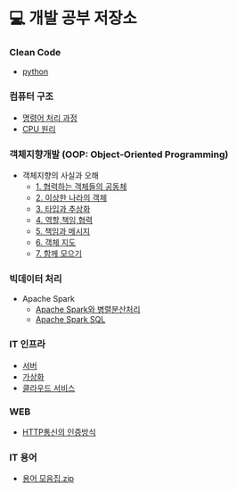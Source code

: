 # :computer: 개발 공부 저장소

### Clean Code
- [python](https://github.com/Jiyongs/dev_study/blob/master/pl/python.md)

### 컴퓨터 구조
- [명령어 처리 과정](https://github.com/Jiyongs/dev_study/blob/master/cs/01_command.md)
- [CPU  원리](https://github.com/Jiyongs/dev_study/blob/master/cs/02_cpu.md)

### 객체지향개발 (OOP: Object-Oriented Programming)
- 객체지향의 사실과 오해
  - [1. 협력하는 객체들의 공동체](https://github.com/Jiyongs/dev_study/blob/master/oop/%EA%B0%9D%EC%B2%B4%EC%A7%80%ED%96%A5%EC%9D%98_%EC%82%AC%EC%8B%A4%EA%B3%BC_%EC%98%A4%ED%95%B4_1.md)
  - [2. 이상한 나라의 객체](https://github.com/Jiyongs/dev_study/blob/master/oop/%EA%B0%9D%EC%B2%B4%EC%A7%80%ED%96%A5%EC%9D%98_%EC%82%AC%EC%8B%A4%EA%B3%BC_%EC%98%A4%ED%95%B4_2.md)
  - [3. 타입과 추상화](https://github.com/Jiyongs/dev_study/blob/master/oop/%EA%B0%9D%EC%B2%B4%EC%A7%80%ED%96%A5%EC%9D%98_%EC%82%AC%EC%8B%A4%EA%B3%BC_%EC%98%A4%ED%95%B4_3.md)
  - [4. 역할,책임,협력](https://github.com/Jiyongs/dev_study/blob/master/oop/%EA%B0%9D%EC%B2%B4%EC%A7%80%ED%96%A5%EC%9D%98_%EC%82%AC%EC%8B%A4%EA%B3%BC_%EC%98%A4%ED%95%B4_4.md)
  - [5. 책임과 메시지](https://github.com/Jiyongs/dev_study/blob/master/oop/%EA%B0%9D%EC%B2%B4%EC%A7%80%ED%96%A5%EC%9D%98_%EC%82%AC%EC%8B%A4%EA%B3%BC_%EC%98%A4%ED%95%B4_5.md)
  - [6. 객체 지도](https://github.com/Jiyongs/dev_study/blob/master/oop/%EA%B0%9D%EC%B2%B4%EC%A7%80%ED%96%A5%EC%9D%98_%EC%82%AC%EC%8B%A4%EA%B3%BC_%EC%98%A4%ED%95%B4_6.md)
  - [7. 함께 모으기](https://github.com/Jiyongs/dev_study/blob/master/oop/%EA%B0%9D%EC%B2%B4%EC%A7%80%ED%96%A5%EC%9D%98_%EC%82%AC%EC%8B%A4%EA%B3%BC_%EC%98%A4%ED%95%B4_7.md)

### 빅데이터 처리
- Apache Spark
  - [Apache Spark와 병렬분산처리](https://github.com/Jiyongs/dev_study/blob/master/bigdata/apache_spark.md)
  - [Apache Spark SQL](https://github.com/Jiyongs/dev_study/blob/master/bigdata/apache_spark_sql.md)

### IT 인프라
  - [서버](https://github.com/Jiyongs/dev_study/blob/master/infrastructure/server.md)
  - [가상화](https://github.com/Jiyongs/dev_study/blob/master/infrastructure/virtualization.md)
  - [클라우드 서비스](https://github.com/Jiyongs/dev_study/blob/master/infrastructure/cloud.md)
  
### WEB
  - [HTTP통신의 인증방식](https://github.com/Jiyongs/dev_study/blob/master/web/authorization.md)

### IT 용어
- [용어 모음집.zip](https://github.com/Jiyongs/dev_study/blob/master/etc/it_terms.md)
